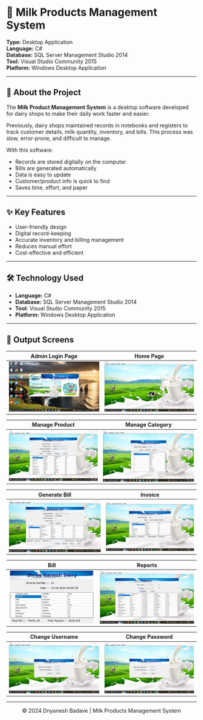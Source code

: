 # 🥛 Milk Products Management System

**Type:** Desktop Application  
**Language:** C#  
**Database:** SQL Server Management Studio 2014  
**Tool:** Visual Studio Community 2015  
**Platform:** Windows Desktop Application  

---

## 📖 About the Project

The **Milk Product Management System** is a desktop software developed for dairy shops to make their daily work faster and easier.

Previously, dairy shops maintained records in notebooks and registers to track customer details, milk quantity, inventory, and bills. This process was slow, error-prone, and difficult to manage.

With this software:
- Records are stored digitally on the computer  
- Bills are generated automatically  
- Data is easy to update  
- Customer/product info is quick to find  
- Saves time, effort, and paper  

---

## ✨ Key Features
- User-friendly design  
- Digital record-keeping  
- Accurate inventory and billing management  
- Reduces manual effort  
- Cost-effective and efficient  

---

## 🛠 Technology Used
- **Language:** C#  
- **Database:** SQL Server Management Studio 2014  
- **Tool:** Visual Studio Community 2015  
- **Platform:** Windows Desktop Application  

---

## 📸 Output Screens

| Admin Login Page | Home Page |
| --- | --- |
| ![Admin Login](https://raw.githubusercontent.com/dnyaneshsb20/Milk-Products-Management-System/main/adminlogin.png) | ![Home Page](https://raw.githubusercontent.com/dnyaneshsb20/Milk-Products-Management-System/main/homepage.png) |

| Manage Product | Manage Category |
| --- | --- |
| ![Manage Product](https://raw.githubusercontent.com/dnyaneshsb20/Milk-Products-Management-System/main/manageproduct.png) | ![Manage Category](https://raw.githubusercontent.com/dnyaneshsb20/Milk-Products-Management-System/main/managecategory.png) |

| Generate Bill | Invoice |
| --- | --- |
| ![Generate Bill](https://raw.githubusercontent.com/dnyaneshsb20/Milk-Products-Management-System/main/generatebill.png) | ![Invoice](https://raw.githubusercontent.com/dnyaneshsb20/Milk-Products-Management-System/main/invoice.png) |

| Bill | Reports |
| --- | --- |
| ![Bill](https://raw.githubusercontent.com/dnyaneshsb20/Milk-Products-Management-System/main/bill.jpg) | ![Reports](https://raw.githubusercontent.com/dnyaneshsb20/Milk-Products-Management-System/main/reports.png) |

| Change Username | Change Password |
| --- | --- |
| ![Change Username](https://raw.githubusercontent.com/dnyaneshsb20/Milk-Products-Management-System/main/changeusername.png) | ![Change Password](https://raw.githubusercontent.com/dnyaneshsb20/Milk-Products-Management-System/main/changepassword.png) |


---

<div align="center">
© 2024 Dnyanesh Badave | Milk Products Management System
</div>

